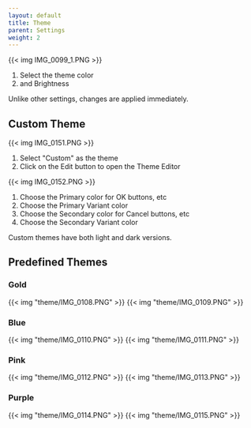 ```yaml
---
layout: default
title: Theme
parent: Settings
weight: 2
---
```


{{< img IMG_0099_1.PNG >}}

1. Select the theme color
2. and Brightness

Unlike other settings, changes are applied immediately.

## Custom Theme

{{< img IMG_0151.PNG >}}

1. Select "Custom" as the theme
2. Click on the Edit button to open the Theme Editor

{{< img IMG_0152.PNG >}}

1. Choose the Primary color for OK buttons, etc
2. Choose the Primary Variant color
3. Choose the Secondary color for Cancel buttons, etc
4. Choose the Secondary Variant color

Custom themes have both light and dark versions.

## Predefined Themes

### Gold

{{< img "theme/IMG_0108.PNG" >}}
{{< img "theme/IMG_0109.PNG" >}}

### Blue

{{< img "theme/IMG_0110.PNG" >}}
{{< img "theme/IMG_0111.PNG" >}}

### Pink

{{< img "theme/IMG_0112.PNG" >}}
{{< img "theme/IMG_0113.PNG" >}}

### Purple

{{< img "theme/IMG_0114.PNG" >}}
{{< img "theme/IMG_0115.PNG" >}}

